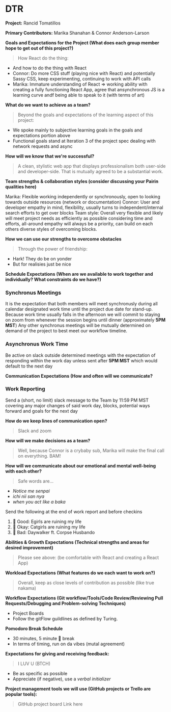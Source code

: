 # DTR

**Project:** Rancid Tomatillos

**Primary Contributors:** Marika Shanahan & Connor Anderson-Larson

**Goals and Expectations for the Project (What does each group member hope to get out of this project?)** 

> How React do the thing: 
* And how to do the thing with React
* Connor: Do more CSS stuff (playing nice with React) and potentially Sassy CSS, keep experimenting, continuing to work with API calls
* Marika: Immature understanding of React => working ability with creating a fully functioning React App, agree that ansynchronous JS is a learning curve andf being able to speak to it (with terms of art)

**What do we want to achieve as a team?**

> Beyond the goals and expectations of the learning aspect of this project:
*  We spoke mainly to subjective learning goals in the goals and expectations portion above
* Functional goals stand at Iteration 3 of the project spec dealing with network requests and async

**How will we know that we're successful?**

> A clean, stylistic web app that displays professionalism both user-side and developer-side. That is mutually agreed to be a substantial work.

**Team strengths & collaboration styles (consider discussing your Pairin qualities here)** 

Marika: Flexible working independently or synchronously, open to looking towards outside resources (network or documentation)
Connor: User and developer empathy in mind, flexibility, usually turns to independent/internal search efforts to get over blocks
Team style: Overall very flexible and likely will meet project needs as efficiently as possible considering time and efforts, all-around empathy will always be a priority, can build on each others diverse styles of overcoming blocks.

**How we can use our strengths to overcome obstacles**

> Through the power of friendship:
* Hark! They do be on yonder
* But for realisies just be nice 

**Schedule Expectations (When are we available to work together and individually? What constraints do we have?)**

### Synchronus Meetings
It is the expectation that both members will meet synchronusly during all calendar designated work time until the project due date for stand-up. Because work time usually falls in the afternoon we will commit to staying on zoom from whenever the session begins until dinner (approximately **5PM MST**)
Any other synchronus meetings will be mutually determined on demand of the project to best meet our workflow timeline.

### Asynchronus Work Time
Be active on slack outside determined meetings with the expectation of responding within the work day unless sent after **5PM MST** which would default to the next day

**Communication Expectations (How and often will we communicate?** 

### Work Reporting
Send a (short, no limit) slack message to the Team by 11:59 PM MST covering any major changes of said work day, blocks, potential ways forward and goals for the next day

**How do we keep lines of communication open?** 

> Slack and zoom 

**How will we make decisions as a team?**

> Well, because Connor is a crybaby sub, Marika will make the final call on everything. BAM!

**How will we communicate about our emotional and mental well-being with each other?**

> Safe words are...
* _Notice me senpai_
* _ichi nii san nya_
* _when you act like a baka_

Send the following at the end of work report and before checkins
1. 💚 Good: Egirls are ruining my life
2. 🌝 Okay: Catgirls are ruining my life
3. 🛑 Bad: Daywalker ft. Corpse Husbando

**Abilities & Growth Expectations (Technical strengths and areas for desired improvement)**

> Please see above:
(be comfortable with React and creating a React App)

**Workload Expectations (What features do we each want to work on?)**

> Overall, keep as close levels of contribution as possible (like true nakama)

**Workflow Expectations (Git workflow/Tools/Code Review/Reviewing Pull Requests/Debugging and Problem-solving Techniques)**

* Project Boards
* Follow the gitFlow guildlines as defined by Turing.

**Pomodoro Break Schedule**

* 30 minutes, 5 minute 🌳 break
* In terms of timing, run on da vibes (mutal agreement)

**Expectations for giving and receiving feedback:**

> I LUV U (BTCH)
* Be as specific as possible
* Appreciate (if negative), use a _verbal initializer_

**Project management tools we will use (GitHub projects or Trello are popular tools):**

>GitHub project board
>Link here